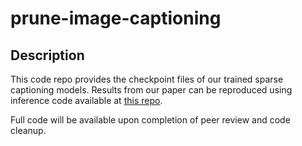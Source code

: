 # prune-image-captioning


## Description
This code repo provides the checkpoint files of our trained sparse captioning models.
Results from our paper can be reproduced using inference code available at [this repo](https://github.com/jiahuei/COMIC-Compact-Image-Captioning-with-Attention).

Full code will be available upon completion of peer review and code cleanup.